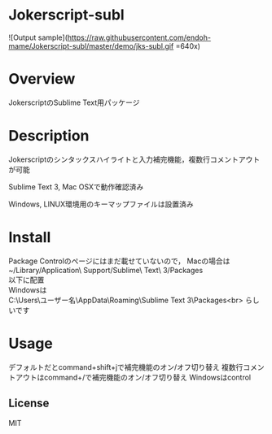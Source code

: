 # Jokerscript-subl

![Output sample](https://raw.githubusercontent.com/endoh-mame/Jokerscript-subl/master/demo/jks-subl.gif =640x)

# Overview

JokerscriptのSublime Text用パッケージ

# Description

Jokerscriptのシンタックスハイライトと入力補完機能，複数行コメントアウトが可能

Sublime Text 3, Mac OSXで動作確認済み

Windows, LINUX環境用のキーマップファイルは設置済み

# Install

Package Controlのページにはまだ載せていないので，
Macの場合は<br>
~/Library/Application\ Support/Sublime\ Text\ 3/Packages<br>
以下に配置<br>
Windowsは<br>
C:\Users\ユーザー名\AppData\Roaming\Sublime Text 3\Packages\<br>
らしいです<br>

# Usage

デフォルトだとcommand+shift+jで補完機能のオン/オフ切り替え
複数行コメントアウトはcommand+/で補完機能のオン/オフ切り替え
Windowsはcontrol
## License

MIT
